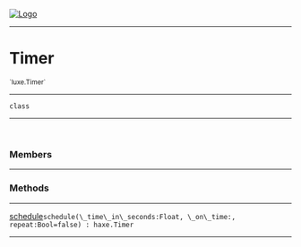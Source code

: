 
[![Logo](../../images/logo.png)](../../api/index.html)

---



<h1>Timer</h1>
<small>`luxe.Timer`</small>



---

`class`

---

&nbsp;
&nbsp;



<h3>Members</h3> <hr/>





<h3>Methods</h3> <hr/><span class="method apipage">
            <a name="schedule"><a class="lift" href="#schedule">schedule</a></a><code class="signature apipage">schedule(\_time\_in\_seconds:Float<span></span>, \_on\_time:<span></span>, repeat:Bool<span>=false</span>) : haxe.Timer</code><br/><span class="small_desc_flat"></span>
        </span>
    





---

&nbsp;
&nbsp;
&nbsp;
&nbsp;
